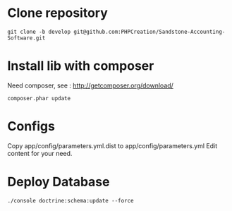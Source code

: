 Clone repository
===============
```
git clone -b develop git@github.com:PHPCreation/Sandstone-Accounting-Software.git
```

Install lib with composer
================
Need composer, see : http://getcomposer.org/download/
```
composer.phar update
```

Configs
==========
Copy app/config/parameters.yml.dist to app/config/parameters.yml
Edit content for your need.

Deploy Database
===============
```
./console doctrine:schema:update --force
```
